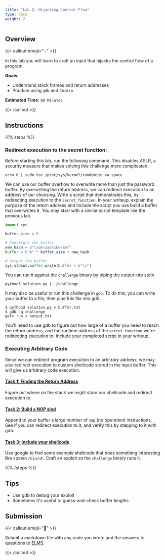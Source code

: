 ```yaml
---
title: "Lab 2: Hijacking Control Flow"
type: docs
weight: 2
---
```


## Overview

{{< callout emoji="💡" >}}

In this lab you will learn to craft an input that hijacks the control flow of a program.

**Goals:**

- Understand stack frames and return addresses
- Practice using `gdb` and `Ghidra`

**Estimated Time:** `60 Minutes`

{{< /callout >}}

## Instructions

{{% steps %}}

### Redirect execution to the secret function:

Before starting this lab, run the following command. This disables ASLR, a security measure that makes solving this challenge more complicated.

```
echo 0 | sudo tee /proc/sys/kernel/randomize_va_space
```

We can use our buffer overflow to overwrite more than just the password buffer. By overwriting the return address, we can redirect execution to an address of our choosing. Write a script that demonstrates this, by redirecting execution to the `secret_function`. In your writeup, explain the purpose of the return address and include the script you use build a buffer that overwrites it. You may start with a similar script template like the previous lab.

```python
import sys

buffer_size = 8

# Construct the buffer
new_hash = b"\xde\xad\xbe\xef"
buffer = b"A" * buffer_size + new_hash

# Output the buffer
sys.stdout.buffer.write(buffer + b"\n")
```

You can run it against the `challenge` binary by piping the output into stdin.

```
python3 solution.py | ./challenge
```

It may also be useful to run this challenge in `gdb`. To do this, you can write your buffer to a file, then pipe this file into gdb.

```
$ python3 solution.py > buffer.txt
$ gdb -q challenge
gef> run < output.txt
```

You'll need to use gdb to figure out how large of a buffer you need to reach the return address, and the runtime address of the `secret_function` we're redirecting execution to. Include your completed script in your writeup.

### Executing Arbitrary Code

Since we can redirect program execution to an arbitrary address, we may also redirect execution to custom shellcode stored in the input buffer. This will give us arbitrary code execution.

#### <u>Task 1: Finding the Return Address</u>

Figure out where on the stack we might store our shellcode and redirect execution to.

#### <u>Task 2: Build a NOP sled</u>

Append to your buffer a large number of `nop` (no operation) instructions. See if you can redirect execution to it, and verify this by stepping to it with gdb.

#### <u>Task 3: Include your shellcode</u>

Use google to find some example shellcode that does something interesting like spawn `/bin/sh`. Craft an exploit so the `challenge` binary runs it.

{{% /steps %}}

## Tips

- Use gdb to debug your exploit
- Sometimes it's useful to guess-and-check buffer lengths

## Submission

{{< callout emoji="📝" >}}

Submit a markdown file with any code you wrote and the answers to questions to
[ELMS](https://umd.instructure.com/courses/1374508/assignments).

{{< /callout >}}
